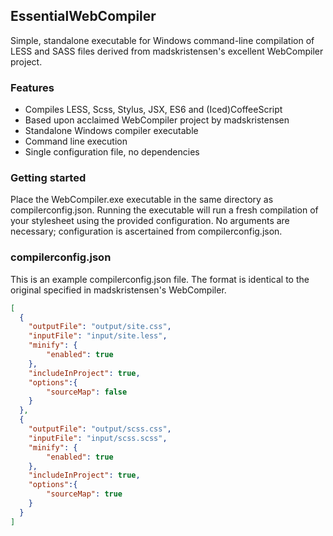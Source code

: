 ## EssentialWebCompiler

Simple, standalone executable for Windows command-line compilation of LESS and SASS files derived from madskristensen's excellent WebCompiler project.

### Features

- Compiles LESS, Scss, Stylus, JSX, ES6 and (Iced)CoffeeScript
- Based upon acclaimed WebCompiler project by madskristensen
- Standalone Windows compiler executable
- Command line execution
- Single configuration file, no dependencies

### Getting started

Place the WebCompiler.exe executable in the same directory as compilerconfig.json.
Running the executable will run a fresh compilation of your stylesheet using
the provided configuration. No arguments are necessary; configuration is ascertained
from compilerconfig.json.

### compilerconfig.json

This is an example compilerconfig.json file. The format is identical to the original specified in madskristensen's WebCompiler.

```json
[
  {
    "outputFile": "output/site.css",
    "inputFile": "input/site.less",
    "minify": {
        "enabled": true
    },
    "includeInProject": true,
    "options":{
        "sourceMap": false
    }
  },
  {
    "outputFile": "output/scss.css",
    "inputFile": "input/scss.scss",
    "minify": {
        "enabled": true
    },
    "includeInProject": true,
    "options":{
        "sourceMap": true
    }
  }
]
```